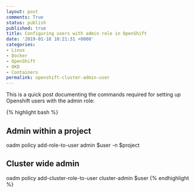```yaml
---
layout: post
comments: True
status: publish
published: true
title: Configuring users with admin role in OpenShift
date: '2019-01-18 10:21:31 +0000'
categories:
- Linux
- Docker
- OpenShift
- OKD
- Containers
permalink: openshift-cluster-admin-user
---
```


This is a quick post documenting the commands required for setting up Openshift users with the admin role:

{% highlight bash %}
## Admin within a project
oadm policy add-role-to-user admin $user -n $project
## Cluster wide admin
oadm policy add-cluster-role-to-user cluster-admin $user
{% endhighlight %}
